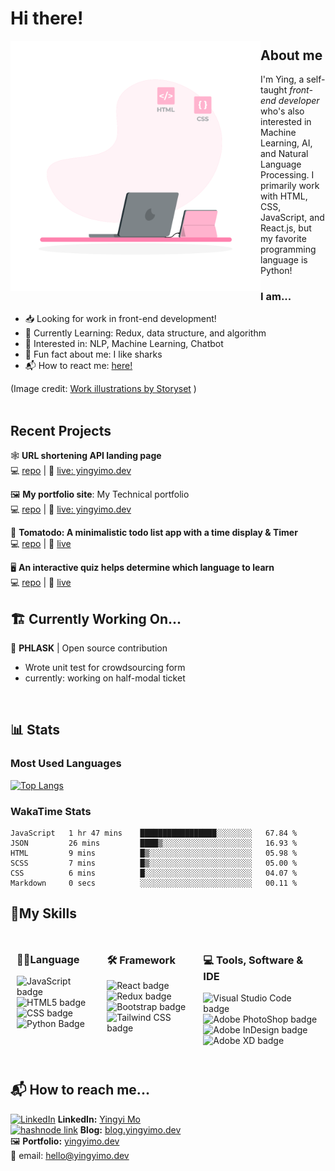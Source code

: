 # Hi there!

<img src='./hand-coding-animate.svg' alt="A clip art style svg with a woman in front of a laptop and codeblock floating in the air" align='left' style="height: 400px; width: 400px;" />


## About me

I'm Ying, a self-taught *front-end developer* who's also interested in Machine Learning, AI, and Natural Language Processing. I primarily work with HTML, CSS, JavaScript, and React.js, but my favorite programming language is Python! 


### I am... 

+ 📥 Looking for work in front-end development!
+ 📖 Currently Learning: Redux, data structure, and algorithm
+ 🤖 Interested in: NLP, Machine Learning, Chatbot
+ 🦈 Fun fact about me: I like sharks
+ 📬 How to react me: [here!](#-how-to-reach-me)

(Image credit: <a href="https://storyset.com/work">Work illustrations by Storyset</a> )
<br>
<br>

## Recent Projects
🕸 **URL shortening API landing page**   
💻 [repo](https://github.com/yingmo55/URL-shortening-API-landing-page) | 🔗 [live: yingyimo.dev](https://shortenurl-ying.netlify.app/)


🖼 **My portfolio site**: My Technical portfolio  
💻 [repo](https://github.com/yingmo55/portflio-site) | 🔗 [live: yingyimo.dev](https://yingyimo.dev)

 🍅 **Tomatodo: A minimalistic todo list app with a time display & Timer**  
💻 [repo](https://github.com/yingmo55/Todo-List) | 🔗 [live](https://tomatodo.netlify.app/)

 🖥 **An interactive quiz helps determine which language to learn**  
💻 [repo](https://github.com/yingmo55/which-language-first) | 🔗 [live](https://first-programming-language.netlify.app/)


## 🏗 Currently Working On...
🥤 **PHLASK**  | Open source contribution

+ Wrote unit test for crowdsourcing form
+ currently: working on half-modal ticket


<br />

## 📊 Stats
### Most Used Languages

[![Top Langs](https://github-readme-stats.vercel.app/api/top-langs/?username=yingmo55&layout=compact)](https://github.com/yingmo55/github-readme-stats)

### WakaTime Stats

<!--START_SECTION:waka-->

```text
JavaScript   1 hr 47 mins    █████████████████░░░░░░░░   67.84 %
JSON         26 mins         ████▒░░░░░░░░░░░░░░░░░░░░   16.93 %
HTML         9 mins          █▒░░░░░░░░░░░░░░░░░░░░░░░   05.98 %
SCSS         7 mins          █▒░░░░░░░░░░░░░░░░░░░░░░░   05.00 %
CSS          6 mins          █░░░░░░░░░░░░░░░░░░░░░░░░   04.07 %
Markdown     0 secs          ░░░░░░░░░░░░░░░░░░░░░░░░░   00.11 %
```

<!--END_SECTION:waka-->

## 🧰My Skills

<div style="display:flex; justify-content: center; align-item: center; flex-direction: row wrap;">
  <div style="margin: 10px;">
  <h3>👩‍💻Language</h3>
  <img src='https://img.shields.io/badge/javascript-%23323330.svg?style=for-the-badge&logo=javascript&logoColor=%23F7DF1E' alt='JavaScript badge' />
  <img src='https://img.shields.io/badge/html5-%23E34F26.svg?style=for-the-badge&logo=html5&logoColor=white' alt='HTML5 badge' style="margin: auto;"/>
  <img src='https://img.shields.io/badge/css3-%231572B6.svg?style=for-the-badge&logo=css3&logoColor=white' alt='CSS badge' />
  <img src='https://img.shields.io/badge/python-3670A0?style=for-the-badge&logo=python&logoColor=ffdd54' alt='Python Badge' />
  </div>
  <div style="margin: 10px;">
  <h3>🛠 Framework</h3>
  <img src='https://img.shields.io/badge/react-%2320232a.svg?style=for-the-badge&logo=react&logoColor=%2361DAFB' alt=' React badge' />
  <img src='https://img.shields.io/badge/Redux-593D88?style=for-the-badge&logo=redux&logoColor=white' alt='Redux badge' />
  <img src='https://img.shields.io/badge/bootstrap-%23563D7C.svg?style=for-the-badge&logo=bootstrap&logoColor=white' alt='Bootstrap badge' />
  <img src='https://img.shields.io/badge/Tailwind_CSS-38B2AC?style=for-the-badge&logo=tailwind-css&logoColor=white' alt='Tailwind CSS badge' />
  </div>
  <div style="margin: 10px;">
  <h3>💻 Tools, Software & IDE</h3>
  <img src='https://img.shields.io/badge/Visual_Studio_Code-0078D4?style=for-the-badge&logo=visual%20studio%20code&logoColor=white' alt='Visual Studio Code badge' />
  <img src='https://img.shields.io/badge/Adobe%20XD-470137?style=for-the-badge&logo=Adobe%20XD&logoColor=#FF61F6' alt='Adobe PhotoShop badge' />
  <img src='https://img.shields.io/badge/Adobe%20InDesign-FF3366?style=for-the-badge&logo=Adobe%20InDesign&logoColor=white' alt='Adobe InDesign badge' />
  <img src='https://img.shields.io/badge/Adobe%20Photoshop-31A8FF?style=for-the-badge&logo=Adobe%20Photoshop&logoColor=black' alt='Adobe XD badge' />
  </div>
</div>

<br>

## 📬 How to reach me...
<a href="https://www.linkedin.com/" target="_blank"><img src="https://img.shields.io/badge/linkedin-%230077B5.svg?style=flat-square&logo=linkedin&logoColor=white" alt='LinkedIn' /></a> **LinkedIn:** [Yingyi Mo](https://www.linkedin.com/in/yingyimo/)  
<a href="https://hashnode.com/" target="_blank"><img src="https://img.shields.io/badge/Hashnode-2962FF?style=flat-square&logo=hashnode&logoColor=white" alt='hashnode link' /></a>
 **Blog:** [blog.yingyimo.dev](https://blog.yingyimo.dev)  
🖼 **Portfolio:** [yingyimo.dev](https://yingyimo.dev/)  
📧 email: hello@yingyimo.dev
